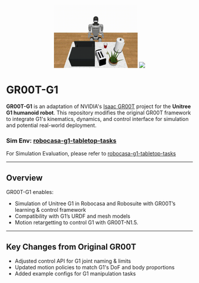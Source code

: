 <div align="center">
<img src="media/g1_gr00t_transfer_frontview.gif" width="45%">
<img src="media/g1_gr00t_transfer_egoview.gif" width="45%">
</div>

# GR00T-G1

**GR00T-G1** is an adaptation of NVIDIA's [Isaac GR00T](https://github.com/NVIDIA/Isaac-GR00T) project for the **Unitree G1 humanoid robot**.
This repository modifies the original GR00T framework to integrate G1's kinematics, dynamics, and control interface for simulation and potential real-world deployment.

### Sim Env: [robocasa-g1-tabletop-tasks](https://github.com/hogunkee/robocasa_g1)

For Simulation Evaluation, please refer to [robocasa-g1-tabletop-tasks](https://github.com/hogunkee/robocasa_g1)

---

## Overview

GR00T-G1 enables:
- Simulation of Unitree G1 in Robocasa and Robosuite with GR00T’s learning & control framework
- Compatibility with G1’s URDF and mesh models
- Motion retargetting to control G1 with GR00T-N1.5.

---

## Key Changes from Original GR00T
- Adjusted control API for G1 joint naming & limits
- Updated motion policies to match G1's DoF and body proportions
- Added example configs for G1 manipulation tasks

